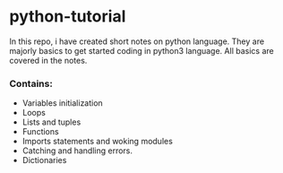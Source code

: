 # python-tutorial

In this repo, i have created short notes on python language. They are majorly basics to get started coding in python3 language.
All basics are covered in the notes.
### Contains:
  * Variables initialization
  * Loops 
  * Lists and tuples
  * Functions 
  * Imports statements and woking modules
  * Catching and handling errors.
  * Dictionaries
